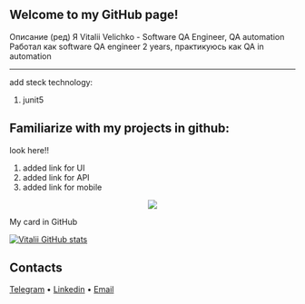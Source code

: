 Welcome to my GitHub page!
---
Описание (ред)
Я Vitalii Velichko - Software QA Engineer, QA automation
Работал как software QA engineer 2 years, практикуюсь как QA in automation


---
add steck technology:
1. junit5

Familiarize with my projects in github:
---
look here!!
1. added link for UI
2. added link for API
3. added link for mobile




<p align="center">
  <img src="images/Github_projects.PNG">
</p>

My card in GitHub

[![Vitalii GitHub stats](https://github-readme-stats.vercel.app/api?username=silens088)](https://github.com/silens088/github-readme-stats)



Contacts
---

[Telegram](https://t.me/Vitalii088) • [Linkedin](https://linkedin.com/in/vvvelichko) • [Email](mailto:silens088@gmail.com)


<!--
**silens088/silens088** is a ✨ _special_ ✨ repository because its `README.md` (this file) appears on your GitHub profile.

Here are some ideas to get you started:

- 🔭 I’m currently working on ...
- 🌱 I’m currently learning ...
- 👯 I’m looking to collaborate on ...
- 🤔 I’m looking for help with ...
- 💬 Ask me about ...
- 📫 How to reach me: ...
- 😄 Pronouns: ...
- ⚡ Fun fact: ...
-->
